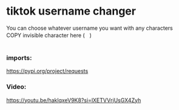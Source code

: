 # tiktok username changer
You can choose whatever username you want with any characters
<br>
COPY invisible character here (ㅤ)
<br>
</br>
### imports:
https://pypi.org/project/requests

### Video:
https://youtu.be/haklqxeV9K8?si=lXETVVrjUsGX4Zyh
